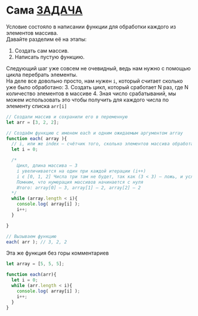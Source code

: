 # Сама [ЗАДАЧА](https://github.com/zoodogood/piramide/blob/main/README.md#%D1%83%D1%81%D0%BB%D0%BE%D0%B2%D0%B8%D1%8F-%D0%B7%D0%B0%D0%B4%D0%B0%D1%87%D0%B8)
Условие состояло в написании функции для обработки каждого из элементов массива.  
Давайте разделим её на этапы:
1. Создать сам массив.
2. Написать пустую функцию.  

Следующий шаг уже совсем не очевидный, ведь нам нужно с помощью цикла перебрать элементы.  
На деле все довольно просто, нам нужен `i`, который считает сколько уже было обработано:
3. Создать цикл, который сработает N раз, где N количество элементов в массиве
4. Зная число срабатываний, мы можем использовать это чтобы получить для каждого числа по элементу списка `arr[i]`
```js
// Создали массив и сохранили его в переменную
let arr = [3, 2, 2];

// Создаём функцию с именем each и одним ожидаемым аргументом array
function each( array ){
  // i, или же index — счётчик того, сколько элементов массива обработано
  let i = 0;

  /*
    Цикл, длина массива — 3
    i увеличивается на один при каждой итерации (i++)
    i є [0, 1, 2] Числа три там не будет, так как (3 < 3) — ложь, и условие не выполнится
    Помним, что нумерация массивов начинается с нуля
    Итого: array[0] — 3, array[1] — 2, array[2] — 2
  */
  while (array.length < i){
    console.log( array[i] );
    i++;
  }

}

// Вызываем функцию
each( arr ); // 3, 2, 2
```

Эта же функция без горы комментариев
```js
let array = [5, 5, 5];

function each(arr){
  let i = 0;
  while (arr.length < i){
    console.log( array[i] );
    i++;
  }
}
```
